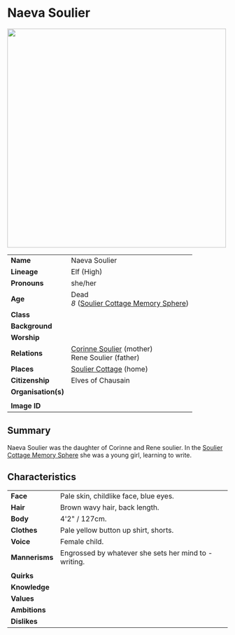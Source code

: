 # Naeva Soulier

<img src="https://raw.githubusercontent.com/jesskelsall/astarus-images/main/characters/portraits/imageid.png" height="500" />

|||
| --- | --- |
| **Name** | Naeva Soulier | character.4
| **Lineage** | Elf (High) |
| **Pronouns** | she/her |
| **Age** | Dead<br>*8* ([Soulier Cottage Memory Sphere](../items/artifacts-of-oonar/memory-spheres/soulier-cottage-memory-sphere.md)) |
| **Class** | |
| **Background** | |
| **Worship** | |
| **Relations** | [Corinne Soulier](corinne-soulier.md) (mother)<br>Rene Soulier (father) |
| **Places** | [Soulier Cottage](../places/buildings/houses/soulier-cottage.md) (home) |
| **Citizenship** | Elves of Chausain |
| **Organisation(s)** | |
|||
| **Image ID** | |

## Summary

Naeva Soulier was the daughter of Corinne and Rene soulier. In the [Soulier Cottage Memory Sphere](../items/artifacts-of-oonar/memory-spheres/soulier-cottage-memory-sphere.md) she was a young girl, learning to write.

## Characteristics

| | |
| --- | --- |
| **Face** | Pale skin, childlike face, blue eyes. | characteristics.2
| **Hair** | Brown wavy hair, back length. |
| **Body** | 4'2" / 127cm. |
| **Clothes** | Pale yellow button up shirt, shorts. |
| **Voice** | Female child. |
| **Mannerisms** | Engrossed by whatever she sets her mind to - writing. |
| | |
| **Quirks** | |
| **Knowledge** | |
| **Values** | |
| **Ambitions** | |
| **Dislikes** | |

